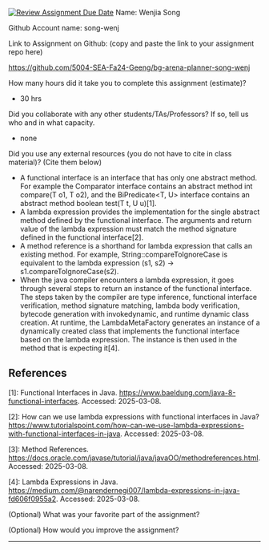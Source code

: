 [![Review Assignment Due Date](https://classroom.github.com/assets/deadline-readme-button-22041afd0340ce965d47ae6ef1cefeee28c7c493a6346c4f15d667ab976d596c.svg)](https://classroom.github.com/a/0xloH2Pu)
Name: Wenjia Song

Github Account name: song-wenj

Link to Assignment on Github: (copy and paste the link to your assignment repo here)

https://github.com/5004-SEA-Fa24-Geeng/bg-arena-planner-song-wenj

How many hours did it take you to complete this assignment (estimate)?
* 30 hrs

Did you collaborate with any other students/TAs/Professors? If so, tell us who and in what
capacity.

* none
  
Did you use any external resources (you do not have to cite in class material)? (Cite them below)

* A functional interface is an interface that has only one abstract method. For example the Comparator<T> interface contains 
an abstract method int compare(T o1, T o2), and the BiPredicate<T, U> interface contains an abstract method boolean test(T t, U u)[1].
* A lambda expression provides the implementation for the single abstract method defined by the functional interface. The arguments 
and return value of the lambda expression must match the method signature defined in the functional interface[2].
* A method reference is a shorthand for lambda expression that calls an existing method. For example, String::compareToIgnoreCase is 
equivalent to the lambda expression (s1, s2) -> s1.compareToIgnoreCase(s2).
* When the java compiler encounters a lambda expression, it goes through several steps to return an instance of the functional interface. 
The steps taken by the compiler are type inference, functional interface verification, method signature matching, lambda body verification, 
bytecode generation with invokedynamic, and runtime dynamic class creation. At runtime, the LambdaMetaFactory generates an instance of a 
dynamically created class that implements the functional interface based on the lambda expression. The instance is then used in the method 
that is expecting it[4].

## References

[1]: Functional Interfaces in Java. https://www.baeldung.com/java-8-functional-interfaces. Accessed: 2025-03-08.

[2]: How can we use lambda expressions with functional interfaces in Java? https://www.tutorialspoint.com/how-can-we-use-lambda-expressions-with-functional-interfaces-in-java. Accessed: 2025-03-08.

[3]: Method References. https://docs.oracle.com/javase/tutorial/java/javaOO/methodreferences.html. Accessed: 2025-03-08.

[4]: Lambda Expressions in Java. https://medium.com/@narendernegi007/lambda-expressions-in-java-fd606f0955a2. Accessed: 2025-03-08.


(Optional) What was your favorite part of the assignment?

(Optional) How would you improve the assignment?

---
